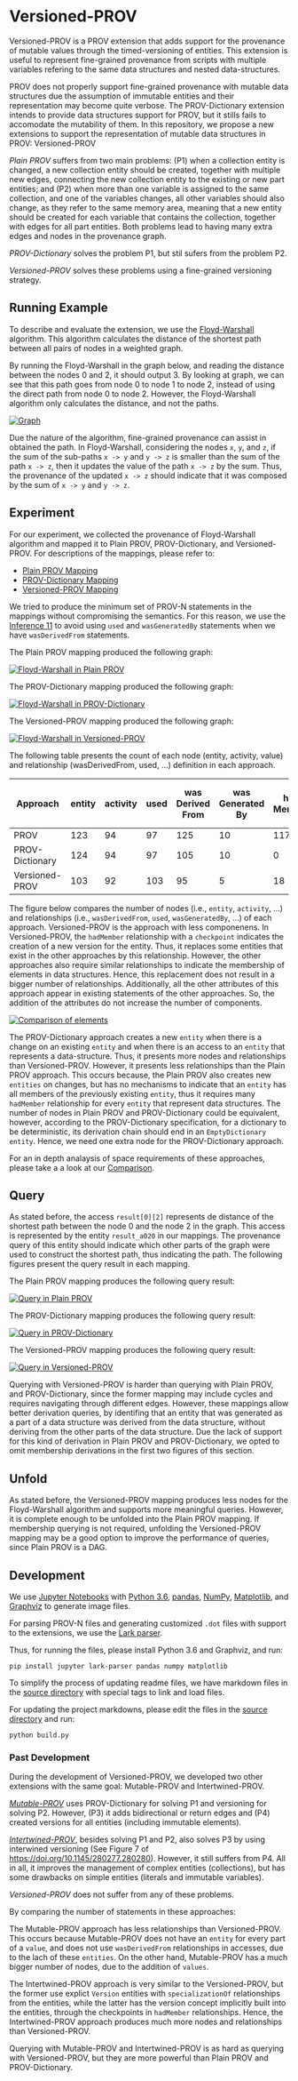 # Versioned-PROV

Versioned-PROV is a PROV extension that adds support for the provenance of mutable values through the timed-versioning of entities. This extension is useful to represent fine-grained provenance from scripts with multiple variables refering to the same data structures and nested data-structures.


PROV does not properly support fine-grained provenance with mutable data structures due the assumption of immutable entities and their representation may become quite verbose. The PROV-Dictionary extension intends to provide data structures support for PROV, but it stills fails to accomodate the mutability of them. In this repository, we propose a new extensions to support the representation of mutable data structures in PROV: Versioned-PROV


*Plain PROV* suffers from two main problems: (P1) when a collection entity is changed, a new collection entity should be created, together with multiple new edges, connecting the new collection entity to the existing or new part entities; and (P2) when more than one variable is assigned to the same collection, and one of the variables changes, all other variables should also change, as they refer to the same memory area, meaning that a new entity should be created for each variable that contains the collection, together with edges for all part entities. Both problems lead to having many extra edges and nodes in the provenance graph.

*PROV-Dictionary* solves the problem P1, but stil sufers from the problem P2.

*Versioned-PROV* solves these problems using a fine-grained versioning strategy.


## Running Example

To describe and evaluate the extension, we use the [Floyd-Warshall](https://github.com/dew-uff/versioned-prov/raw/master/algorithm.py) algorithm. This algorithm calculates the distance of the shortest path between all pairs of nodes in a weighted graph.

By running the Floyd-Warshall in the graph below, and reading the distance between the nodes 0 and 2, it should output 3. By looking at graph, we can see that this path goes from node 0 to node 1 to node 2, instead of using the direct path from node 0 to node 2. However, the Floyd-Warshall algorithm only calculates the distance, and not the paths.

[![Graph](https://github.com/dew-uff/versioned-prov/raw/master/generated/graphs/graph.png)](https://github.com/dew-uff/versioned-prov/blob/master/generated/graphs/graph.pdf)

Due the nature of the algorithm, fine-grained provenance can assist in obtained the path. In Floyd-Warshall, considering the nodes `x`, `y`, and `z`, if the sum of the sub-paths `x -> y` and `y -> z` is smaller than the sum of the path `x -> z`, then it updates the value of the path `x -> z` by the sum. Thus, the provenance of the updated `x -> z` should indicate that it was composed by the sum of `x -> y` and `y -> z`.

## Experiment

For our experiment, we collected the provenance of Floyd-Warshall algorithm and mapped it to Plain PROV, PROV-Dictionary, and Versioned-PROV. For descriptions of the mappings, please refer to:
  - [Plain PROV Mapping](prov.md)
  - [PROV-Dictionary Mapping](prov-dictionary.md)
  - [Versioned-PROV Mapping](versioned-prov.md)

We tried to produce the minimum set of PROV-N statements in the mappings without compromising the semantics. For this reason, we use the [Inference 11](https://www.w3.org/TR/prov-constraints/#derivation-generation-use-inference) to avoid using `used` and `wasGeneratedBy` statements when we have `wasDerivedFrom` statements.


The Plain PROV mapping produced the following graph:

[![Floyd-Warshall in Plain PROV](https://github.com/dew-uff/versioned-prov/raw/master/generated/plain_prov/floydwarshall.png)](https://github.com/dew-uff/versioned-prov/blob/master/generated/plain_prov/floydwarshall.pdf)

The PROV-Dictionary mapping produced the following graph:

[![Floyd-Warshall in PROV-Dictionary](https://github.com/dew-uff/versioned-prov/raw/master/generated/prov_dictionary/floydwarshall.png)](https://github.com/dew-uff/versioned-prov/blob/master/generated/prov_dictionary/floydwarshall.pdf)

The Versioned-PROV mapping produced the following graph:

[![Floyd-Warshall in Versioned-PROV](https://github.com/dew-uff/versioned-prov/raw/master/generated/versioned_prov/floydwarshall.png)](https://github.com/dew-uff/versioned-prov/blob/master/generated/versioned_prov/floydwarshall.pdf)

The following table presents the count of each node (entity, activity, value) and relationship (wasDerivedFrom, used, ...) definition in each approach.

Approach|entity|activity|used|was<br>Derived<br>From|was<br>Generated<br>By|had<br>Member|derived<br>By<br>Insertion<br>From
---|---|---|---|---|---|---|---
PROV|123|94|97|125|10|117|0
PROV-Dictionary|124|94|97|105|10|0|39
Versioned-PROV|103|92|103|95|5|18|0


The figure below compares the number of nodes (i.e., `entity`, `activity`, ...) and relationships (i.e., `wasDerivedFrom`, `used`, `wasGeneratedBy`, ...) of each approach. Versioned-PROV is the approach with less componenens. In Versioned-PROV, the `hadMember` relationship with a `checkpoint` indicates the creation of a new version for the entity. Thus, it replaces some entities that exist in the other approaches by this relationship. However, the other approaches also require similar relationships to indicate the membership of elements in data structures. Hence, this replacement does not result in a bigger number of relationships. Additionally, all the other attributes of this approach appear in existing statements of the other approaches. So, the addition of the attributes do not increase the number of components.


[![Comparison of elements](https://github.com/dew-uff/versioned-prov/raw/master/generated/graphs/paper_comparison.png)](https://github.com/dew-uff/versioned-prov/blob/master/generated/graphs/paper_comparison.pdf)


The PROV-Dictionary approach creates a new `entity` when there is a change on an existing `entity` and when there is an access to an `entity` that represents a data-structure. Thus, it presents more nodes and relationships than Versioned-PROV. However, it presents less relationships than the Plain PROV approach. This occurs because, the Plain PROV also creates new `entities` on changes, but has no mechanisms to indicate that an `entity` has all members of the previously existing `entity`, thus it requires many `hadMember` relationship for every `entity` that represent data structures. The number of nodes in Plain PROV and PROV-Dictionary could be equivalent, however, according to the PROV-Dictionary specification, for a dictionary to be deterministic, its derivation chain should end in an `EmptyDictionary` `entity`. Hence, we need one extra node for the PROV-Dictionary approach.


For an in depth analaysis of space requirements of these approaches, please take a a look at our [Comparison](comparison.md).


## Query

As stated before, the access `result[0][2]` represents de distance of the shortest path between the node 0 and the node 2 in the graph. This access is represented by the entity `result_a020` in our mappings.
The provenance query of this entity should indicate which other parts of the graph were used to construct the shortest path, thus indicating the path. The following figures present the query result in each mapping.

The Plain PROV mapping produces the following query result:

[![Query in Plain PROV](https://github.com/dew-uff/versioned-prov/raw/master/generated/plain_prov/query.png)](https://github.com/dew-uff/versioned-prov/blob/master/generated/plain_prov/query.pdf)

The PROV-Dictionary mapping produces the following query result:

[![Query in PROV-Dictionary](https://github.com/dew-uff/versioned-prov/raw/master/generated/prov_dictionary/query.png)](https://github.com/dew-uff/versioned-prov/blob/master/generated/prov_dictionary/query.pdf)


The Versioned-PROV mapping produces the following query result:

[![Query in Versioned-PROV](https://github.com/dew-uff/versioned-prov/raw/master/generated/versioned_prov/query.png)](https://github.com/dew-uff/versioned-prov/blob/master/generated/versioned_prov/query.pdf)

Querying with Versioned-PROV is harder than querying with Plain PROV, and PROV-Dictionary, since the former mapping may include cycles and requires navigating through different edges. However, these mappings allow better derivation queries, by identifing that an entity that was generated as a part of a data structure was derived from the data structure, without deriving from the other parts of the data structure. Due the lack of support for this kind of derivation in Plain PROV and PROV-Dictionary, we opted to omit membership derivations in the first two figures of this section.

## Unfold

As stated before, the Versioned-PROV mapping produces less nodes for the Floyd-Warshall algorithm and supports more meaningful queries. However, it is complete enough to be unfolded into the Plain PROV mapping. If membership querying is not required, unfolding the Versioned-PROV mapping may be a good option to improve the performance of queries, since Plain PROV is a DAG.


## Development

We use [Jupyter Notebooks](https://github.com/dew-uff/versioned-prov/tree/master/notebooks) with [Python 3.6](https://www.python.org/), [pandas](https://pandas.pydata.org/), [NumPy](http://www.numpy.org/), [Matplotlib](https://matplotlib.org/), and [Graphviz](https://www.graphviz.org/) to generate image files.

For parsing PROV-N files and generating customized `.dot` files with support to the extensions, we use the [Lark parser](https://github.com/erezsh/lark).

Thus, for running the files, please install Python 3.6 and Graphviz, and run:
```
pip install jupyter lark-parser pandas numpy matplotlib
```

To simplify the process of updating readme files, we have markdown files in the [source directory](https://github.com/dew-uff/versioned-prov/raw/master/source) with special tags to link and load files.

For updating the project markdowns, please edit the files in the [source directory](https://github.com/dew-uff/versioned-prov/raw/master/source) and run:
```
python build.py
```


### Past Development

During the development of Versioned-PROV, we developed two other extensions with the same goal: Mutable-PROV and Intertwined-PROV.

*[Mutable-PROV](mutable-prov.md)* uses PROV-Dictionary for solving P1 and versioning for solving P2. However, (P3) it adds bidirectional or return edges and (P4) created versions for all entities (including immutable elements).

*[Intertwined-PROV](intertwined-prov.md)*, besides solving P1 and P2, also solves P3 by using interwined versioning (See Figure 7 of https://doi.org/10.1145/280277.280280). However, it still suffers from P4. All in all, it improves the management of complex entities (collections), but has some drawbacks on simple entities (literals and immutable variables).

*Versioned-PROV* does not suffer from any of these problems.

By comparing the number of statements in these approaches:

The Mutable-PROV approach has less relationships than Versioned-PROV. This occurs because Mutable-PROV does not have an `entity` for every part of a `value`, and does not use `wasDerivedFrom` relationships in accesses, due to the lach of these `entities`. On the other hand, Mutable-PROV has a much bigger number of nodes, due to the addition of `values`.

The Intertwined-PROV approach is very similar to the Versioned-PROV, but the former use explict `Version` entities with `specializationOf` relationships from the entities, while the latter has the version concept implicitly built into the entities, through the checkpoints in `hadMember` relationships. Hence, the Intertwined-PROV approach produces much more nodes and relationships than Versioned-PROV.


Querying with Mutable-PROV and Intertwined-PROV is as hard as querying with Versioned-PROV, but they are more powerful than Plain PROV and PROV-Dictionary.